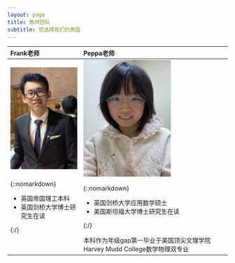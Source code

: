 ```yaml
---
layout: page
title: 教师团队
subtitle: 您选择我们的原因
---
```

| Frank老师 | Peppa老师 |  |
| :------ |:------ | :------ |
| <img src="/assets/img/frank.jpg" width="200"> | <img src="/assets/img/cynthia.JPG" width="200">  |  |
| {::nomarkdown}<ul><li> 英国帝国理工本科 </li><li> 英国剑桥大学博士研究生在读 </li></ul>{:/}|{::nomarkdown}<ul><li> 英国剑桥大学应用数学硕士 </li><li> 美国斯坦福大学博士研究生在读 </li></ul>{:/}|  |
| | 本科作为年级gap第一毕业于美国顶尖文理学院Harvey Mudd College数学物理双专业 | |





